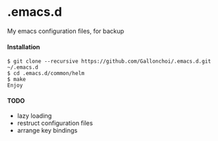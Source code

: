# .emacs.d
My emacs configuration files, for backup

#### Installation
```
$ git clone --recursive https://github.com/Gallonchoi/.emacs.d.git ~/.emacs.d
$ cd .emacs.d/common/helm
$ make
Enjoy
```
#### TODO
- lazy loading
- restruct configuration files
- arrange key bindings
